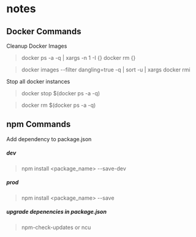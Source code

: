 # notes

## Docker Commands

Cleanup Docker Images 
> docker ps -a -q | xargs -n 1 -I {} docker rm {}

> docker images --filter dangling=true -q | sort -u | xargs docker rmi 

Stop all docker instances
> docker stop $(docker ps -a -q)

> docker rm $(docker ps -a -q)

## npm Commands
Add dependency to package.json
##### dev
>npm install <package_name> --save-dev

##### prod
>npm install <package_name> --save

##### upgrade depenencies in package.json
> npm-check-updates or ncu

